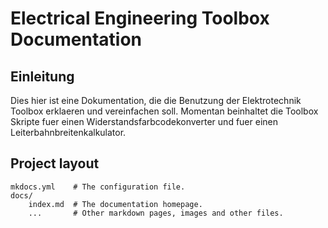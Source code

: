 # Electrical Engineering Toolbox Documentation

## Einleitung

Dies hier ist eine Dokumentation, die die Benutzung der Elektrotechnik Toolbox erklaeren und vereinfachen soll.
Momentan beinhaltet die Toolbox Skripte fuer einen Widerstandsfarbcodekonverter und fuer einen Leiterbahnbreitenkalkulator.

## Project layout

    mkdocs.yml    # The configuration file.
    docs/
        index.md  # The documentation homepage.
        ...       # Other markdown pages, images and other files.
